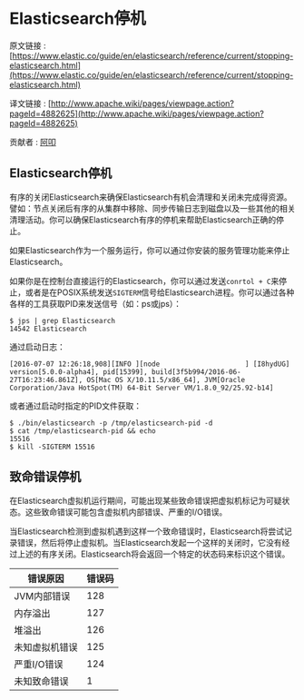 # Elasticsearch停机

原文链接 : [https://www.elastic.co/guide/en/elasticsearch/reference/current/stopping-elasticsearch.html](https://www.elastic.co/guide/en/elasticsearch/reference/current/stopping-elasticsearch.html)

译文链接 : [http://www.apache.wiki/pages/viewpage.action?pageId=4882625](http://www.apache.wiki/pages/viewpage.action?pageId=4882625)

贡献者 : [阿叩](/display/~luanqing)

## Elasticsearch停机

有序的关闭Elasticsearch来确保Elasticsearch有机会清理和关闭未完成得资源。譬如：节点关闭后有序的从集群中移除、同步传输日志到磁盘以及一些其他的相关清理活动。你可以确保Elasticsearch有序的停机来帮助Elasticsearch正确的停止。

如果Elasticsearch作为一个服务运行，你可以通过你安装的服务管理功能来停止Elasticsearch。

如果你是在控制台直接运行的Elasticsearch，你可以通过发送`conrtol + C`来停止，或者是在POSIX系统发送`SIGTERM`信号给Elasticsearch进程。你可以通过各种各样的工具获取PID来发送信号（如：ps或jps）：

```
$ jps | grep Elasticsearch
14542 Elasticsearch 
```

通过启动日志：

```
[2016-07-07 12:26:18,908][INFO ][node                     ] [I8hydUG] version[5.0.0-alpha4], pid[15399], build[3f5b994/2016-06-27T16:23:46.861Z], OS[Mac OS X/10.11.5/x86_64], JVM[Oracle Corporation/Java HotSpot(TM) 64-Bit Server VM/1.8.0_92/25.92-b14] 
```

或者通过启动时指定的PID文件获取：

```
$ ./bin/elasticsearch -p /tmp/elasticsearch-pid -d
$ cat /tmp/elasticsearch-pid && echo
15516
$ kill -SIGTERM 15516 
```

## 致命错误停机

在Elasticsearch虚拟机运行期间，可能出现某些致命错误把虚拟机标记为可疑状态。这些致命错误可能包含虚拟机内部错误、严重的I/O错误。

当Elasticsearch检测到虚拟机遇到这样一个致命错误时，Elasticsearch将尝试记录错误，然后将停止虚拟机。当Elasticsearch发起一个这样的关闭时，它没有经过上述的有序关闭。Elasticsearch将会返回一个特定的状态码来标识这个错误。

| 错误原因 | 错误码 |
| --- | --- |
| JVM内部错误 | 128 |
| 内存溢出 | 127 |
| 堆溢出 | 126 |
| 未知虚拟机错误 | 125 |
| 严重I/O错误 | 124 |
| 未知致命错误 | 1 |